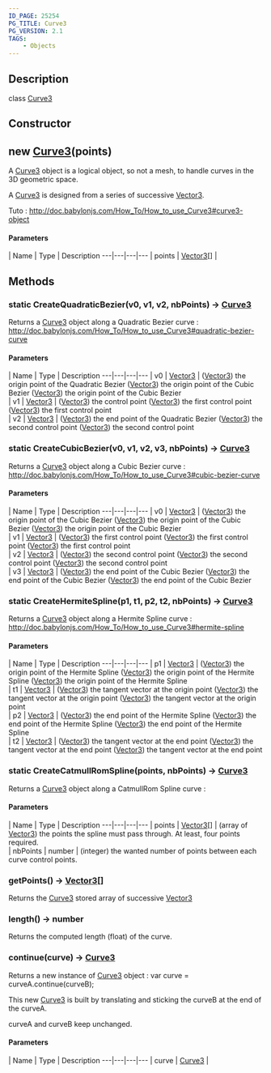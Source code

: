 ```yaml
---
ID_PAGE: 25254
PG_TITLE: Curve3
PG_VERSION: 2.1
TAGS:
    - Objects
---
```

## Description

class [Curve3](/classes/3.0/Curve3)



## Constructor

## new [Curve3](/classes/3.0/Curve3)(points)

A [Curve3](/classes/3.0/Curve3) object is a logical object, so not a mesh, to handle curves in the 3D geometric space.

A [Curve3](/classes/3.0/Curve3) is designed from a series of successive [Vector3](/classes/3.0/Vector3).

Tuto : http://doc.babylonjs.com/How_To/How_to_use_Curve3#curve3-object

#### Parameters
 | Name | Type | Description
---|---|---|---
 | points | [Vector3](/classes/3.0/Vector3)[] |      

## Methods

### static CreateQuadraticBezier(v0, v1, v2, nbPoints) &rarr; [Curve3](/classes/3.0/Curve3)

Returns a [Curve3](/classes/3.0/Curve3) object along a Quadratic Bezier curve : http://doc.babylonjs.com/How_To/How_to_use_Curve3#quadratic-bezier-curve

#### Parameters
 | Name | Type | Description
---|---|---|---
 | v0 | [Vector3](/classes/3.0/Vector3) |  ([Vector3](/classes/3.0/Vector3)) the origin point of the Quadratic Bezier  ([Vector3](/classes/3.0/Vector3)) the origin point of the Cubic Bezier  ([Vector3](/classes/3.0/Vector3)) the origin point of the Cubic Bezier   
 | v1 | [Vector3](/classes/3.0/Vector3) |  ([Vector3](/classes/3.0/Vector3)) the control point  ([Vector3](/classes/3.0/Vector3)) the first control point  ([Vector3](/classes/3.0/Vector3)) the first control point   
 | v2 | [Vector3](/classes/3.0/Vector3) |  ([Vector3](/classes/3.0/Vector3)) the end point of the Quadratic Bezier  ([Vector3](/classes/3.0/Vector3)) the second control point  ([Vector3](/classes/3.0/Vector3)) the second control point   
### static CreateCubicBezier(v0, v1, v2, v3, nbPoints) &rarr; [Curve3](/classes/3.0/Curve3)

Returns a [Curve3](/classes/3.0/Curve3) object along a Cubic Bezier curve : http://doc.babylonjs.com/How_To/How_to_use_Curve3#cubic-bezier-curve

#### Parameters
 | Name | Type | Description
---|---|---|---
 | v0 | [Vector3](/classes/3.0/Vector3) |  ([Vector3](/classes/3.0/Vector3)) the origin point of the Cubic Bezier  ([Vector3](/classes/3.0/Vector3)) the origin point of the Cubic Bezier  ([Vector3](/classes/3.0/Vector3)) the origin point of the Cubic Bezier   
 | v1 | [Vector3](/classes/3.0/Vector3) |  ([Vector3](/classes/3.0/Vector3)) the first control point  ([Vector3](/classes/3.0/Vector3)) the first control point  ([Vector3](/classes/3.0/Vector3)) the first control point   
 | v2 | [Vector3](/classes/3.0/Vector3) |  ([Vector3](/classes/3.0/Vector3)) the second control point  ([Vector3](/classes/3.0/Vector3)) the second control point  ([Vector3](/classes/3.0/Vector3)) the second control point   
 | v3 | [Vector3](/classes/3.0/Vector3) |  ([Vector3](/classes/3.0/Vector3)) the end point of the Cubic Bezier  ([Vector3](/classes/3.0/Vector3)) the end point of the Cubic Bezier  ([Vector3](/classes/3.0/Vector3)) the end point of the Cubic Bezier   
### static CreateHermiteSpline(p1, t1, p2, t2, nbPoints) &rarr; [Curve3](/classes/3.0/Curve3)

Returns a [Curve3](/classes/3.0/Curve3) object along a Hermite Spline curve : http://doc.babylonjs.com/How_To/How_to_use_Curve3#hermite-spline

#### Parameters
 | Name | Type | Description
---|---|---|---
 | p1 | [Vector3](/classes/3.0/Vector3) |  ([Vector3](/classes/3.0/Vector3)) the origin point of the Hermite Spline  ([Vector3](/classes/3.0/Vector3)) the origin point of the Hermite Spline  ([Vector3](/classes/3.0/Vector3)) the origin point of the Hermite Spline   
 | t1 | [Vector3](/classes/3.0/Vector3) |  ([Vector3](/classes/3.0/Vector3)) the tangent vector at the origin point  ([Vector3](/classes/3.0/Vector3)) the tangent vector at the origin point  ([Vector3](/classes/3.0/Vector3)) the tangent vector at the origin point   
 | p2 | [Vector3](/classes/3.0/Vector3) |  ([Vector3](/classes/3.0/Vector3)) the end point of the Hermite Spline  ([Vector3](/classes/3.0/Vector3)) the end point of the Hermite Spline  ([Vector3](/classes/3.0/Vector3)) the end point of the Hermite Spline   
 | t2 | [Vector3](/classes/3.0/Vector3) |  ([Vector3](/classes/3.0/Vector3)) the tangent vector at the end point  ([Vector3](/classes/3.0/Vector3)) the tangent vector at the end point  ([Vector3](/classes/3.0/Vector3)) the tangent vector at the end point   
### static CreateCatmullRomSpline(points, nbPoints) &rarr; [Curve3](/classes/3.0/Curve3)

Returns a [Curve3](/classes/3.0/Curve3) object along a CatmullRom Spline curve :

#### Parameters
 | Name | Type | Description
---|---|---|---
 | points | [Vector3](/classes/3.0/Vector3)[] |  (array of [Vector3](/classes/3.0/Vector3)) the points the spline must pass through. At least, four points required.     
 | nbPoints | number |  (integer) the wanted number of points between each curve control points.
### getPoints() &rarr; [Vector3](/classes/3.0/Vector3)[]

Returns the [Curve3](/classes/3.0/Curve3) stored array of successive [Vector3](/classes/3.0/Vector3)
### length() &rarr; number

Returns the computed length (float) of the curve.
### continue(curve) &rarr; [Curve3](/classes/3.0/Curve3)

Returns a new instance of [Curve3](/classes/3.0/Curve3) object : var curve = curveA.continue(curveB);

This new [Curve3](/classes/3.0/Curve3) is built by translating and sticking the curveB at the end of the curveA.

curveA and curveB keep unchanged.

#### Parameters
 | Name | Type | Description
---|---|---|---
 | curve | [Curve3](/classes/3.0/Curve3) |      

